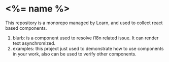 # <%= name %>

This repository is a monorepo managed by Learn, and used to collect react based components.

1. blurb: is a component used to resolve i18n related issue. It can render text asynchromized.
2. examples: this project just used to demonstrate how to use components in your work, also can be used to verify other components.
